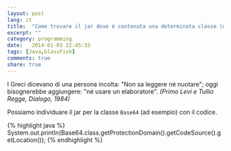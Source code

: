 ```yaml
---
layout: post
lang: it
title:  "Come trovare il jar dove è contenuta una determinata classe (deployed in GlassFish)."
excerpt: ""
category: programming
date:   2014-01-03 22:45:33
tags: [Java,GlassFish]
comments: true
share: true
---
```


I Greci dicevano di una persona incolta: "Non sa leggere né nuotare"; oggi bisognerebbe aggiungere: "né usare un elaboratore".
*(Primo Levi e Tullio Regge, Dialogo, 1984)*

Possiamo individuare il jar per la classe `Base64` (ad esempio) con il codice.

{% highlight java %}
System.out.println(Base64.class.getProtectionDomain().getCodeSource().getLocation());
{% endhighlight %}

